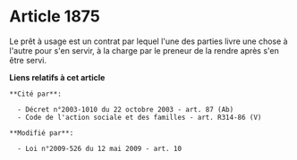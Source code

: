 # Article 1875

Le prêt à usage est un contrat par lequel l'une des parties livre une chose à l'autre pour s'en servir, à la charge par le
preneur de la rendre après s'en être servi.

**Liens relatifs à cet article**

	**Cité par**:

	  - Décret n°2003-1010 du 22 octobre 2003 - art. 87 (Ab)
	  - Code de l'action sociale et des familles - art. R314-86 (V)

	**Modifié par**:

	  - Loi n°2009-526 du 12 mai 2009 - art. 10
